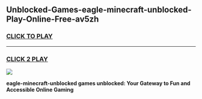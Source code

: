 
## Unblocked-Games-eagle-minecraft-unblocked-Play-Online-Free-av5zh
<h3>
<a href="https://premium76.site?title=eagle-minecraft-unblocked&ref=26A">CLICK TO PLAY</a></h3>
<hr>

<h3>
<a href="https://premium76.site?title=eagle-minecraft-unblocked&ref=26A">CLICK 2 PLAY</a>
  
</h3>

<a href="https://premium76.site?title=eagle-minecraft-unblocked&ref=26A"><img src="https://clearcache.store/games.png"></a>


**eagle-minecraft-unblocked games unblocked: Your Gateway to Fun and Accessible Online Gaming**
